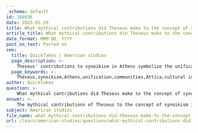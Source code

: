 ```yaml
---
_schema: default
id: 166036
date: 2025-01-29
title: What mythical contributions did Theseus make to the concept of synoikism in Athens?
article_title: What mythical contributions did Theseus make to the concept of synoikism in Athens?
date_format: MMM DD, YYYY
post_on_text: Posted on
seo:
  title: QuickTakes | American studies
  page_description: >-
    Theseus' contributions to synoikism in Athens symbolize the unification of Attica's fragmented communities, the emergence of a collective identity, and the evolution of democratic institutions.
  page_keywords: >-
    Theseus,synoikism,Athens,unification,communities,Attica,cultural identity,political evolution,centralization,democtatic institutions
author: QuickTakes
question: >-
    What mythical contributions did Theseus make to the concept of synoikism in Athens?
answer: >-
    The mythical contributions of Theseus to the concept of synoikism in Athens are significant in understanding the political and cultural evolution of the region. The myth of synoikism, attributed to Theseus, describes the legendary unification of the various independent communities of Attica into a single political entity under his leadership. This unification is not merely a political act; it symbolizes the emergence of a collective identity among the people of Attica and marks the establishment of Athens as a central urban center.\n\n1. **Unification of Communities**: Prior to Theseus, the population of Attica was fragmented into several independent cities, each with its own governance structures. The myth of synoikism illustrates how Theseus brought these disparate communities together, fostering a sense of unity and shared purpose. This act of unification laid the groundwork for a more centralized governance structure, which was crucial for the later development of Athenian democracy.\n\n2. **Cultural Identity**: The synoikism myth reflects the cultural and social dynamics of the time, emphasizing the importance of cooperation among the various communities. By consolidating these communities, Theseus helped to create a collective identity that would be essential for the civic responsibilities and participatory nature of Athenian democracy that followed.\n\n3. **Political Evolution**: The centralization of government that resulted from synoikism marked a significant transition in the political landscape of Athens. It allowed for the implementation of cohesive policies and governance, which would eventually evolve into the democratic institutions that characterized Athens in the 5th century BCE.\n\n4. **Symbolic Leadership**: Theseus is often depicted as a heroic figure, akin to Heracles, known for his strength and bravery, particularly in myths such as slaying the Minotaur. His legendary status contributed to the narrative of synoikism, reinforcing the idea that a strong leader was necessary for the unification and prosperity of the region.\n\nIn summary, the myth of synoikism attributed to Theseus is integral to understanding the historical and cultural context of ancient Athens. It encapsulates the transition from a fragmented political landscape to a more centralized governance structure, fostering a sense of collective identity that would be crucial for the later establishment of democratic institutions and civic responsibilities.
subject: American studies
file_name: what-mythical-contributions-did-theseus-make-to-the-concept-of-synoikism-in-athens.md
url: /learn/american-studies/questions/what-mythical-contributions-did-theseus-make-to-the-concept-of-synoikism-in-athens
---
```


&nbsp;